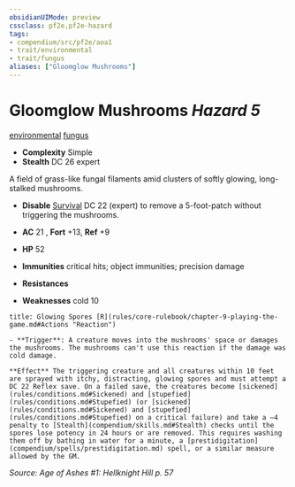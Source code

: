 ```yaml
---
obsidianUIMode: preview
cssclass: pf2e,pf2e-hazard
tags:
- compendium/src/pf2e/aoa1
- trait/environmental
- trait/fungus
aliases: ["Gloomglow Mushrooms"]
---
```

# Gloomglow Mushrooms *Hazard 5*  
[environmental](rules/traits/environmental.md)  [fungus](rules/traits/fungus-b1.md)  

- **Complexity** Simple
- **Stealth** DC 26 expert  

A field of grass-like fungal filaments amid clusters of softly glowing, long-stalked mushrooms.

- **Disable** [Survival](compendium/skills.md#Survival) DC 22 (expert) to remove a 5-foot-patch without triggering the mushrooms.  

- **AC** 21 , **Fort** +13, **Ref** +9
- **HP** 52
- **Immunities** critical hits; object immunities; precision damage
- **Resistances** 
- **Weaknesses** cold 10
     
```ad-embed-ability
title: Glowing Spores [R](rules/core-rulebook/chapter-9-playing-the-game.md#Actions "Reaction")

- **Trigger**: A creature moves into the mushrooms' space or damages the mushrooms. The mushrooms can't use this reaction if the damage was cold damage.

**Effect** The triggering creature and all creatures within 10 feet are sprayed with itchy, distracting, glowing spores and must attempt a DC 22 Reflex save. On a failed save, the creatures become [sickened](rules/conditions.md#Sickened) and [stupefied](rules/conditions.md#Stupefied) (or [sickened](rules/conditions.md#Sickened) and [stupefied](rules/conditions.md#Stupefied) on a critical failure) and take a –4 penalty to [Stealth](compendium/skills.md#Stealth) checks until the spores lose potency in 24 hours or are removed. This requires washing them off by bathing in water for a minute, a [prestidigitation](compendium/spells/prestidigitation.md) spell, or a similar measure allowed by the GM.
```

*Source: Age of Ashes #1: Hellknight Hill p. 57*